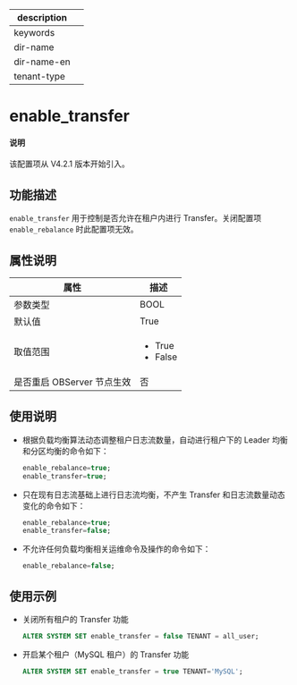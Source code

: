 |description||
|---|---|
|keywords||
|dir-name||
|dir-name-en||
|tenant-type||

# enable_transfer

<main id="notice" type='explain'>
  <h4>说明</h4>
  <p>该配置项从 V4.2.1 版本开始引入。</p>
</main>

## 功能描述

`enable_transfer` 用于控制是否允许在租户内进行 Transfer。关闭配置项 `enable_rebalance` 时此配置项无效。

## 属性说明

| **属性** | **描述** |
| --- | --- |
| 参数类型 | BOOL |
| 默认值 | True |
| 取值范围 |<ul><li> True </li><li>False </li></ul>|
| 是否重启 OBServer 节点生效 | 否 |

## 使用说明

* 根据负载均衡算法动态调整租户日志流数量，自动进行租户下的 Leader 均衡和分区均衡的命令如下：

  ```sql
  enable_rebalance=true;
  enable_transfer=true;
  ```

* 只在现有日志流基础上进行日志流均衡，不产生 Transfer 和日志流数量动态变化的命令如下：

  ```sql
  enable_rebalance=true;
  enable_transfer=false;
  ```

* 不允许任何负载均衡相关运维命令及操作的命令如下：

  ```sql
  enable_rebalance=false;
  ```

## 使用示例

* 关闭所有租户的 Transfer 功能

  ```sql
  ALTER SYSTEM SET enable_transfer = false TENANT = all_user;
  ```

* 开启某个租户（MySQL 租户）的 Transfer 功能

  ```sql
  ALTER SYSTEM SET enable_transfer = true TENANT='MySQL';
  ```
